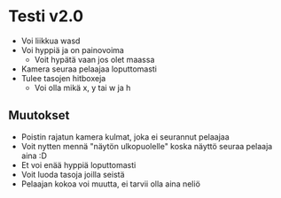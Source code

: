 # Testi v2.0
- Voi liikkua wasd
- Voi hyppiä ja on painovoima
	- Voit hypätä vaan jos olet maassa
- Kamera seuraa pelaajaa loputtomasti
- Tulee tasojen hitboxeja
	- Voi olla mikä x, y tai w ja h

## Muutokset
- Poistin rajatun kamera kulmat, joka ei seurannut pelaajaa
- Voit nytten mennä "näytön ulkopuolelle" koska näyttö seuraa pelaaja aina :D
- Et voi enää hyppiä loputtomasti
- Voit luoda tasoja joilla seistä
- Pelaajan kokoa voi muutta, ei tarvii olla aina neliö